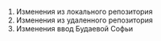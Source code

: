 1. Изменения из локального репозитория
2. Изменения из удаленного репозитория
3. Изменения ввод Будаевой Софьи